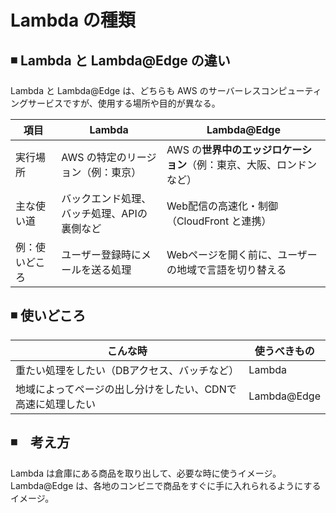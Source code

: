 # Lambda の種類

## ◾️ Lambda と Lambda@Edge の違い

Lambda と Lambda@Edge は、どちらも AWS のサーバーレスコンピューティングサービスですが、使用する場所や目的が異なる。

| 項目      | Lambda                  | Lambda\@Edge                           |
| ------- | ----------------------- | -------------------------------------- |
| 実行場所    | AWS の特定のリージョン（例：東京）     | AWS の**世界中のエッジロケーション**（例：東京、大阪、ロンドンなど） |
| 主な使い道   | バックエンド処理、バッチ処理、APIの裏側など | Web配信の高速化・制御（CloudFront と連携）           |
| 例：使いどころ | ユーザー登録時にメールを送る処理        | Webページを開く前に、ユーザーの地域で言語を切り替える           |

## ◾️ 使いどころ

| こんな時                            | 使うべきもの       |
| ------------------------------- | ------------ |
| 重たい処理をしたい（DBアクセス、バッチなど）         | Lambda       |
| 地域によってページの出し分けをしたい、CDNで高速に処理したい | Lambda\@Edge |

## ◾️　考え方

Lambda は倉庫にある商品を取り出して、必要な時に使うイメージ。Lambda@Edge は、各地のコンビニで商品をすぐに手に入れられるようにするイメージ。
